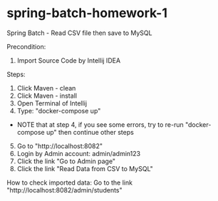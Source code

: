 # spring-batch-homework-1
Spring Batch - Read CSV file then save to MySQL

Precondition: 
1. Import Source Code by Intellij IDEA

Steps:
1. Click Maven - clean
2. Click Maven - install
3. Open Terminal of Intellij
4. Type: "docker-compose up"
* NOTE that at step 4, if you see some errors, try to re-run "docker-compose up" then continue other steps
5. Go to "http://localhost:8082"
6. Login by Admin account: admin/admin123
7. Click the link "Go to Admin page"
8. Click the link "Read Data from CSV to MySQL"


How to check imported data: 
Go to the link "http://localhost:8082/admin/students"


